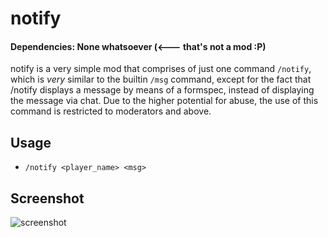 # notify

#### Dependencies: None whatsoever (<--- that's not a mod :P)

notify is a very simple mod that comprises of just one command `/notify`, which is _very_ similar to the builtin `/msg` command, except for the fact that /notify displays a message by means of a formspec, instead of displaying the message via chat. Due to the higher potential for abuse, the use of this command is restricted to moderators and above.

## Usage
- `/notify <player_name> <msg>`

## Screenshot
![screenshot](https://raw.githubusercontent.com/ClobberXD/notify/master/screenshot.png)

